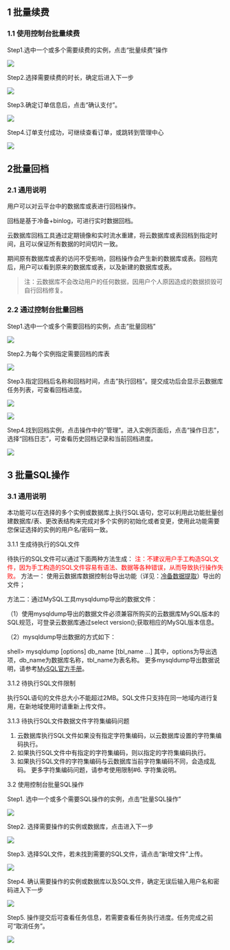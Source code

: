 ## 1 批量续费
### 1.1 使用控制台批量续费

Step1.选中一个或多个需要续费的实例，点击“批量续费”操作

![](http://imgcache.tce.fsphere.cn/static/mccdn.qcloud.com/img56825d68b83d4.png)

Step2.选择需要续费的时长，确定后进入下一步

![](http://imgcache.tce.fsphere.cn/static/mccdn.qcloud.com/img56825d6f7b8c5.png)

Step3.确定订单信息后，点击“确认支付”。

![](http://imgcache.tce.fsphere.cn/static/mccdn.qcloud.com/img56825d763f318.png)

Step4.订单支付成功，可继续查看订单，或跳转到管理中心

![](http://imgcache.tce.fsphere.cn/static/mccdn.qcloud.com/img56825d7c5d5ea.png)

## 2批量回档

### 2.1 通用说明

用户可以对云平台中的数据库或表进行回档操作。

回档是基于冷备+binlog，可进行实时数据回档。

云数据库回档工具通过定期镜像和实时流水重建，将云数据库或表回档到指定时间，且可以保证所有数据的时间切片一致。

期间原有数据库或表的访问不受影响，回档操作会产生新的数据库或表。回档完后，用户可以看到原来的数据库或表，以及新建的数据库或表。

>注：云数据库不会改动用户的任何数据，因用户个人原因造成的数据损毁可自行回档修复。
>
### 2.2 通过控制台批量回档

Step1.选中一个或多个需要回档的实例，点击”批量回档”

![](http://imgcache.tce.fsphere.cn/static/mccdn.qcloud.com/img56825d2d97ec4.png)

Step2.为每个实例指定需要回档的库表

![](http://imgcache.tce.fsphere.cn/static/mccdn.qcloud.com/img56825d1ff334a.png)


Step3.指定回档后名称和回档时间，点击”执行回档”。提交成功后会显示云数据库任务列表，可查看回档进度。

![](http://imgcache.tce.fsphere.cn/static/mccdn.qcloud.com/img56825d17d8e14.png)

![](http://imgcache.tce.fsphere.cn/static/mccdn.qcloud.com/img56825d12ea040.png)

Step4.找到回档实例，点击操作中的”管理”。进入实例页面后，点击“操作日志”，选择“回档日志”，可查看历史回档记录和当前回档进度。

![](http://imgcache.tce.fsphere.cn/static/mccdn.qcloud.com/img56825d075c08a.png)

## 3 批量SQL操作

### 3.1 通用说明

本功能可以在选择的多个实例或数据库上执行SQL语句，您可以利用此功能批量创建数据库/表、更改表结构来完成对多个实例的初始化或者变更，使用此功能需要您保证选择的实例的用户名/密码一致。

3.1.1 生成待执行的SQL文件

待执行的SQL文件可以通过下面两种方法生成：
<span style = "color:#F00"> 注：不建议用户手工构造SQL文件，因为手工构造的SQL文件容易有语法、数据等各种错误，从而导致执行操作失败。 </span>
方法一： 使用云数据库数据控制台导出功能（详见：[冷备数据提取](/doc/product/236/冷备数据提取)）导出的文件；

方法二：通过MySQL工具mysqldump导出的数据文件：

（1）使用mysqldump导出的数据文件必须兼容所购买的云数据库MySQL版本的SQL规范，可登录云数据库通过select version();获取相应的MySQL版本信息。

（2）mysqldump导出数据的方式如下：

shell> mysqldump [options] db_name [tbl_name ...]
其中，options为导出选项，db_name为数据库名称，tbl_name为表名称。
更多mysqldump导出数据说明，请参考[MySQL官方手册](http://dev.mysql.com/doc/refman/5.1/en/mysqldump.html)。

3.1.2 待执行SQL文件限制

执行SQL语句的文件总大小不能超过2MB。SQL文件只支持在同一地域内进行复用，在新地域使用时请重新上传文件。

3.1.3 待执行SQL文件数据文件字符集编码问题

1. 云数据库执行SQL文件如果没有指定字符集编码，以云数据库设置的字符集编码执行。
2. 如果执行SQL文件中有指定的字符集编码，则以指定的字符集编码执行。
3. 如果执行SQL文件的字符集编码与云数据库当前字符集编码不同，会造成乱码。
更多字符集编码问题，请参考使用限制#6. 字符集说明。

3.2 使用控制台批量SQL操作

Step1. 选中一个或多个需要SQL操作的实例，点击“批量SQL操作”

![](http://imgcache.tce.fsphere.cn/static/mccdn.qcloud.com/img56825e5e779b7.png)

Step2. 选择需要操作的实例或数据库，点击进入下一步

![](http://imgcache.tce.fsphere.cn/static/mccdn.qcloud.com/img56825e584c1cb.png)

Step3. 选择SQL文件，若未找到需要的SQL文件，请点击“新增文件”上传。

![](http://imgcache.tce.fsphere.cn/static/mccdn.qcloud.com/img56825e4c63c6a.png)

Step4. 确认需要操作的实例或数据库以及SQL文件，确定无误后输入用户名和密码进入下一步

![](http://imgcache.tce.fsphere.cn/static/mccdn.qcloud.com/img56825e4227d88.png)

Step5. 操作提交后可查看任务信息，若需要查看任务执行进度。任务完成之前可“取消任务”。

![](http://imgcache.tce.fsphere.cn/static/mccdn.qcloud.com/img56825e3723afa.png)



